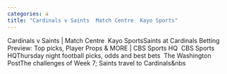 ```yaml
---
categories: a
title: "Cardinals v Saints  Match Centre  Kayo Sports"
---
```

Cardinals v Saints | Match Centre&nbsp;&nbsp;Kayo SportsSaints at Cardinals Betting Preview: Top picks, Player Props & MORE | CBS Sports HQ&nbsp;&nbsp;CBS Sports HQThursday night football picks, odds and best bets&nbsp;&nbsp;The Washington PostThe challenges of Week 7; Saints travel to Cardinals&nbs